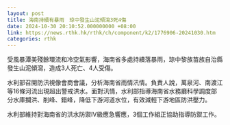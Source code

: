 ```yaml
---
layout: post
title: 海南持續有暴雨　琼中發生山泥傾瀉3死4傷
date: 2024-10-30 20:10:52.000000000 +08:00
link: https://news.rthk.hk/rthk/ch/component/k2/1776906-20241030.htm
categories: rthk
---
```


受風暴潭美殘餘環流和冷空氣影響，海南省多處持續落暴雨，琼中黎族苗族自治縣發生山泥傾瀉，造成3人死亡、4人受傷。

水利部召開防汛視像會商會議，分析海南省雨情汛情。負責人說，萬泉河、南渡江等16條河流出現超出警戒洪水。面對汛情，水利部指導海南省水務廳科學調度部分水庫攔洪、削峰、錯峰，降低下游河道水位，有效減輕下游地區防洪壓力。

水利部維持對海南省的洪水防禦Ⅳ級應急響應，3個工作組正協助指導防禦工作。
